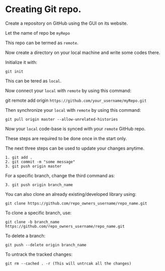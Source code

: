 # Creating Git repo.

Create a repository on GitHub using the GUI on its website.

Let the name of repo be ```myRepo```

This repo can be termed as ```remote```.

Now create a directory on your local machine and write some codes there.

Initialize it with:

    git init

This can be tered as ```local```.

Now connect your ```local``` with ```remote``` by using this command:

git remote add origin ```https://github.com/your_username/myRepo.git```

Then synchronize your ```local``` with ```remote``` by using this command:

    git pull origin master --allow-unrelated-histories

Now your ```local``` code-base is synced with your ```remote``` GitHub repo.

These steps are required to be done once in the start only.

The next three steps can be used to update your changes anytime.

    1. git add .
    2. git commit -m "some message"
    3. git push origin master

For a specific branch, change the third command as:

    3. git push origin branch_name

You can also clone an already existing/developed library using:

    git clone https://github.com/repo_owners_username/repo_name.git

To clone a specific branch, use:
    
    git clone -b branch_name https://github.com/repo_owners_username/repo_name.git

To delete a branch:

    git push --delete origin branch_name

To untrack the tracked changes:

    git rm --cached . -r (This will untrcak all the changes)